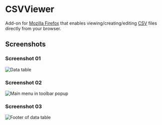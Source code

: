 # CSVViewer

Add-on for [Mozilla Firefox](https:/www.mozilla.org/firefox) that enables viewing/creating/editing [CSV](https://en.wikipedia.org/wiki/Comma-separated_values) files directly from your browser.

## Screenshots

### Screenshot 01

![Data table](https://raw.github.com/ondrejd/csvviewer/master/doc/screen01.png)

### Screenshot 02

![Main menu in toolbar popup](https://raw.github.com/ondrejd/csvviewer/master/doc/screen02.png)

### Screenshot 03

![Footer of data table](https://raw.github.com/ondrejd/csvviewer/master/doc/screen03.png)